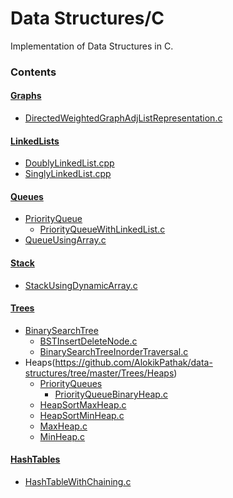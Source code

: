 # Data Structures/C
Implementation of Data Structures in C.

### Contents
#### [Graphs](https://github.com/AlokikPathak/data-structures/tree/master/Graphs)
  * [DirectedWeightedGraphAdjListRepresentation.c](https://github.com/AlokikPathak/data-structures/blob/master/Graphs/DirectedWeightedGraphAdjListRepresentation.c)
#### [LinkedLists](https://github.com/AlokikPathak/data-structures/tree/master/LinkedLists)
  * [DoublyLinkedList.cpp](https://github.com/AlokikPathak/data-structures/blob/master/LinkedLists/DoublyLinkedList.cpp)
  * [SinglyLinkedList.cpp](https://github.com/AlokikPathak/data-structures/blob/master/LinkedLists/SinglyLinkedList.cpp)
#### [Queues](https://github.com/AlokikPathak/data-structures/tree/master/Queues)
  * [PriorityQueue](https://github.com/AlokikPathak/data-structures/tree/master/Queues/PriorityQueue)
    * [PriorityQueueWithLinkedList.c](https://github.com/AlokikPathak/data-structures/blob/master/Queues/PriorityQueue/PriorityQueueWithLinkedList.c)
  * [QueueUsingArray.c](https://github.com/AlokikPathak/data-structures/blob/master/Queues/QueueUsingArray.c)
#### [Stack](https://github.com/AlokikPathak/data-structures/tree/master/Stacks)
  * [StackUsingDynamicArray.c](https://github.com/AlokikPathak/data-structures/blob/master/Stacks/StackUsingDynamicArray.c)
#### [Trees](https://github.com/AlokikPathak/data-structures/tree/master/Trees)
  * [BinarySearchTree](https://github.com/AlokikPathak/data-structures/tree/master/Trees/BinarySearchTree)
    * [BSTInsertDeleteNode.c](https://github.com/AlokikPathak/data-structures/blob/master/Trees/BinarySearchTree/BSTInsertDeleteNode.c)
    * [BinarySearchTreeInorderTraversal.c](https://github.com/AlokikPathak/data-structures/blob/master/Trees/BinarySearchTree/BinarySeachTreeInorderTraversal.c)
  * Heaps(https://github.com/AlokikPathak/data-structures/tree/master/Trees/Heaps)
    * [PriorityQueues](https://github.com/AlokikPathak/data-structures/tree/master/Trees/Heaps/PriorityQueues)
      * [PriorityQueueBinaryHeap.c](https://github.com/AlokikPathak/data-structures/blob/master/Trees/Heaps/PriorityQueues/PriorityQueueBinaryHeap.c)
    * [HeapSortMaxHeap.c](https://github.com/AlokikPathak/data-structures/blob/master/Trees/Heaps/HeapSortMaxHeap.c)
    * [HeapSortMinHeap.c](https://github.com/AlokikPathak/data-structures/blob/master/Trees/Heaps/HeapSortMinHeap.c)
    * [MaxHeap.c](https://github.com/AlokikPathak/data-structures/blob/master/Trees/Heaps/MaxHeap.c)
    * [MinHeap.c](https://github.com/AlokikPathak/data-structures/blob/master/Trees/Heaps/MinHeap.c)
#### [HashTables](https://github.com/AlokikPathak/data-structures/tree/master/HashTables)
  * [HashTableWithChaining.c](https://github.com/AlokikPathak/data-structures/blob/master/HashTables/HashTableWithChaining.c)
 
    
